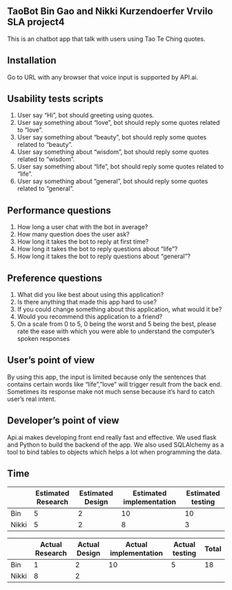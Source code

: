 ## TaoBot Bin Gao and Nikki Kurzendoerfer Vrvilo SLA project4

This is an chatbot app that talk with users using Tao Te Ching quotes.
## Installation
Go to URL with any browser that voice input is supported by API.ai.
## Usability tests scripts
1. User say “Hi”, bot should greeting using quotes.
2. User say something about “love”, bot should reply some quotes related to “love”.
3. User say something about “beauty”, bot should reply some quotes related to “beauty”.
4. User say something about “wisdom”, bot should reply some quotes related to “wisdom”.
5. User say something about “life”, bot should reply some quotes related to “life”.
6. User say something about “general”, bot should reply some quotes related to “general”.


## Performance questions
1. How long a user chat with the bot in average?
2. How many question does the user ask?
3. How long it takes the bot to reply at first time?
4. How long it takes the bot to reply questions about “life”?
5. How long it takes the bot to reply questions about “general”?

## Preference questions
1. What did you like best about using this application?
2. Is there anything that made this app hard to use?
3. If you could change something about this application, what would it be?
4. Would you recommend this application to a friend?
5. On a scale from 0 to 5, 0 being the worst and 5 being the best, please rate the ease with which you were able to understand the computer’s spoken responses

## User’s point of view
By using this app, the input is limited because only the sentences that contains certain words like “life”,”love” will trigger result from the back end.  Sometimes its response make not much sense because it’s hard to catch user’s real intent.

## Developer’s point of view
Api.ai makes developing front end really fast and effective. We used flask and Python to build the backend of the app. We also used SQLAlchemy as a tool to bind tables to objects which helps a lot when programming the data.
## Time
| 	 	| Estimated Research| Estimated Design |Estimated implementation |Estimated testing |
|-------|-------------------|------------------|-------------------------|------------------|
|Bin	|	   5			|		2		   |			10			 |		10			|	  
|Nikki	|	   5			|		2		   |			8			 |		3			|

| 	 	| Actual Research	| Actual Design    |Actual implementation	 |Actual testing 	| Total |
|-------|-------------------|------------------|-------------------------|------------------|-------|
|Bin	|	   1			|		2		   |			10			 |		5			|   18	|
|Nikki	|	   8			|		2		   |						 |					|		|

